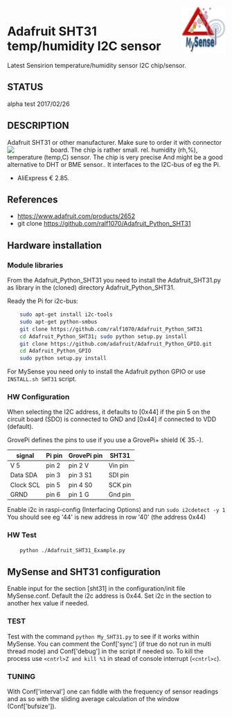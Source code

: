 <img src="images/MySense-logo.png" align=right width=100>

# Adafruit SHT31 temp/humidity I2C sensor
Latest Sensirion temperature/humidity sensor I2C chip/sensor.

## STATUS
alpha test 2017/02/26

## DESCRIPTION
Adafruit SHT31 or other manufacturer. Make sure to order it with connector board. The chip is rather small.
<img src="images/SHT31.png" align=left width=100>
rel. humidity (rh,%), temperature (temp,C) sensor.
The chip is very precise And might be a good alternative to DHT or BME sensor.. It interfaces to the I2C-bus of eg the Pi.

* AliExpress € 2.85.

## References
* https://www.adafruit.com/products/2652
* git clone https://github.com/ralf1070/Adafruit_Python_SHT31

## Hardware installation

### Module libraries
From the Adafruit_Python_SHT31 you need to install the Adafruit_SHT31.py as library in the (cloned) directory Adafruit_Python_SHT31.

Ready the Pi for i2c-bus:
```bash
    sudo apt-get install i2c-tools
    sudo apt-get python-smbus
    git clone https://github.com/ralf1070/Adafruit_Python_SHT31
    cd Adafruit_Python_SHT31; sudo python setup.py install
    git clone https://github.com/adafruit/Adafruit_Python_GPIO.git
    cd Adafruit_Python_GPIO
    sudo python setup.py install
```
For MySense you need only to install the Adafruit python GPIO or use `INSTALL.sh SHT31` script.

### HW Configuration
When selecting the I2C address, it defaults to [0x44] if the pin 5 on the circuit board (SDO) is connected to GND and [0x44] if connected to VDD (default).

GrovePi defines the pins to use if you use a GrovePi+ shield (€ 35.-).

signal   |Pi pin|GrovePi pin|SHT31
---------|------|-----------|-------
V 5      |pin 2 |pin 2 V    |Vin pin
Data SDA |pin 3 |pin 3 S1   |SDI pin
Clock SCL|pin 5 |pin 4 S0   |SCK pin
GRND     |pin 6 |pin 1 G    |Gnd pin

Enable i2c in raspi-config (Interfacing Options) and run `sudo i2cdetect -y 1`
You should see eg '44' is new address in row '40' (the address 0x44)

### HW Test
```bash
    python ./Adafruit_SHT31_Example.py
```

## MySense and SHT31 configuration
Enable input for the section [sht31] in the configuration/init file MySense.conf.
Default the i2c address is 0x44. Set i2c in the section to another hex value if needed.

### TEST
Test with the command `python My_SHT31.py` to see if it works within MySense. You can comment the Conf['sync'] (if true do not run in multi thread mode) and Conf['debug'] in the script if needed so. To kill the process use `<cntrl>Z and kill %1` in stead of console interrupt (`<cntrl>c`).

### TUNING
With Conf['interval'] one can fiddle with the frequency of sensor readings and as so with the sliding average calculation of the window (Conf['bufsize']).
